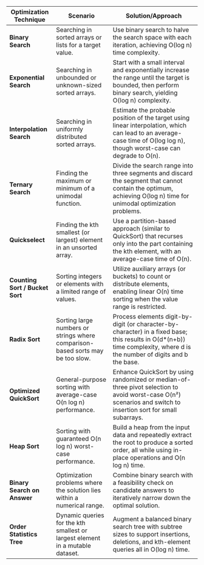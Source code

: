 | **Optimization Technique**              | **Scenario**                                                                | **Solution/Approach**                                                                                                                                                  |
|-----------------------------------------|-----------------------------------------------------------------------------|------------------------------------------------------------------------------------------------------------------------------------------------------------------------|
| **Binary Search**                       | Searching in sorted arrays or lists for a target value.                     | Use binary search to halve the search space with each iteration, achieving O(log n) time complexity.                                                                    |
| **Exponential Search**                  | Searching in unbounded or unknown-sized sorted arrays.                      | Start with a small interval and exponentially increase the range until the target is bounded, then perform binary search, yielding O(log n) complexity.             |
| **Interpolation Search**                | Searching in uniformly distributed sorted arrays.                           | Estimate the probable position of the target using linear interpolation, which can lead to an average-case time of O(log log n), though worst-case can degrade to O(n).|
| **Ternary Search**                      | Finding the maximum or minimum of a unimodal function.                      | Divide the search range into three segments and discard the segment that cannot contain the optimum, achieving O(log n) time for unimodal optimization problems.     |
| **Quickselect**                         | Finding the kth smallest (or largest) element in an unsorted array.           | Use a partition-based approach (similar to QuickSort) that recurses only into the part containing the kth element, with an average-case time of O(n).                  |
| **Counting Sort / Bucket Sort**         | Sorting integers or elements with a limited range of values.                 | Utilize auxiliary arrays (or buckets) to count or distribute elements, enabling linear O(n) time sorting when the value range is restricted.                         |
| **Radix Sort**                          | Sorting large numbers or strings where comparison-based sorts may be too slow.| Process elements digit-by-digit (or character-by-character) in a fixed base; this results in O(d*(n+b)) time complexity, where d is the number of digits and b the base.|
| **Optimized QuickSort**                 | General-purpose sorting with average-case O(n log n) performance.             | Enhance QuickSort by using randomized or median-of-three pivot selection to avoid worst-case O(n²) scenarios and switch to insertion sort for small subarrays.      |
| **Heap Sort**                           | Sorting with guaranteed O(n log n) worst-case performance.                    | Build a heap from the input data and repeatedly extract the root to produce a sorted order, all while using in-place operations and O(n log n) time.                   |
| **Binary Search on Answer**             | Optimization problems where the solution lies within a numerical range.       | Combine binary search with a feasibility check on candidate answers to iteratively narrow down the optimal solution.                                                    |
| **Order Statistics Tree**               | Dynamic queries for the kth smallest or largest element in a mutable dataset. | Augment a balanced binary search tree with subtree sizes to support insertions, deletions, and kth-element queries all in O(log n) time.                              |
